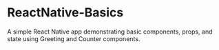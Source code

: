 # ReactNative-Basics
A simple React Native app demonstrating basic components, props, and state using Greeting and Counter components.
